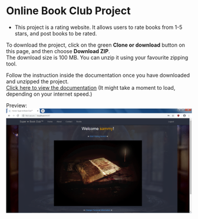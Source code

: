 # Online Book Club Project
-  This project is a rating website. It allows users to rate books from 1-5 stars, and post books to be rated.

To download the project, click on the green **Clone or download** button on this page, and then choose **Download ZIP**.<br>
The download size is 100 MB. You can unzip it using your favourite zipping tool.

Follow the instruction inside the documentation once you have downloaded and unzipped the project.<br/>
<a href="/Mikhail Goulding Online Book Club Project 2020/Documentation/Online%20Book%20Club%20Documentation.pdf">Click here to view the documentation</a> (It might take a moment to load, depending on your internet speed.)

Preview:
<img src="/preview.png" />
